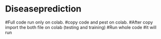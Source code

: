 # Diseaseprediction
#Full code run only on colab.
#copy code and pest on colab.
#After copy import the both file on colab (testing and training)
#Run whole code 
#it will run 

